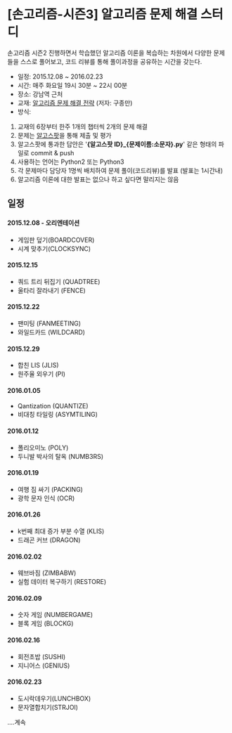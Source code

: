 # [손고리즘-시즌3] 알고리즘 문제 해결 스터디

손고리즘 시즌2 진행하면서 학습했던 알고리즘 이론을 복습하는 차원에서 다양한 문제들을 스스로 풀어보고, 코드 리뷰를 통해 풀이과정을 공유하는 시간을 갖는다.



- 일정: 2015.12.08 ~ 2016.02.23
- 시간: 매주 화요일 19시 30분 ~ 22시 00분
- 장소: 강남역 근처
- 교재: [알고리즘 문제 해결 전략](http://www.yes24.com/24/goods/8006522) (저자: 구종만)
- 방식:
 1. 교재의 6장부터 한주 1개의 챕터씩 2개의 문제 해결
 2. 문제는 [알고스팟](https://algospot.com)을 통해 제출 및 평가
 3. 알고스팟에 통과한 답안은 '**{알고스팟 ID}_{문제이름:소문자}.py**' 같은 형태의 파일로 commit &  push
 4. 사용하는 언어는 Python2 또는 Python3
 5. 각 문제마다 담당자 1명씩 배치하여 문제 풀이(코드리뷰)를 발표 (발표는 1시간내)
 6. 알고리즘 이론에 대한 발표는 없으나 하고 싶다면 말리지는 않음

## 일정
#### 2015.12.08 - 오리엔테이션
- 게임판 덮기(BOARDCOVER)
- 시계 맞추기(CLOCKSYNC)

#### 2015.12.15
- 쿼드 트리 뒤집기 (QUADTREE)
- 울타리 잘라내기 (FENCE)

#### 2015.12.22
- 팬미팅 (FANMEETING)
- 와일드카드 (WILDCARD)

#### 2015.12.29
- 합친 LIS (JLIS)
- 원주율 외우기 (PI)

#### 2016.01.05
- Qantization (QUANTIZE)
- 비대칭 타일링 (ASYMTILING)

#### 2016.01.12
- 폴리오미노 (POLY)
- 두니발 박사의 탈옥 (NUMB3RS)

#### 2016.01.19
- 여행 짐 싸기 (PACKING)
- 광학 문자 인식 (OCR)

#### 2016.01.26
- k번째 최대 증가 부분 수열 (KLIS)
- 드래곤 커브 (DRAGON)

#### 2016.02.02
- 웨브바짐 (ZIMBABW)
- 실험 데이터 복구하기 (RESTORE)

#### 2016.02.09
- 숫자 게임 (NUMBERGAME)
- 블록 게임 (BLOCKG)

#### 2016.02.16
- 회전초밥 (SUSHI)
- 지니어스 (GENIUS)

#### 2016.02.23
- 도시락데우기(LUNCHBOX)
- 문자열합치기(STRJOI)

....계속




